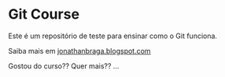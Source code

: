 # Git Course

Este é um repositório de teste para ensinar como o Git funciona.

Saiba mais em [jonathanbraga.blogspot.com](http://jonathansbraga.blogspot.com)

Gostou do curso?? Quer mais?? ...

